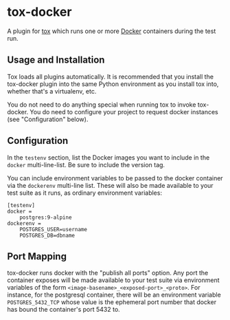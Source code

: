 # tox-docker

A plugin for [tox](https://tox.readthedocs.io/en/latest/) which runs one or
more [Docker](https://www.docker.com/) containers during the test run.

## Usage and Installation

Tox loads all plugins automatically. It is recommended that you install the
tox-docker plugin into the same Python environment as you install tox into,
whether that's a virtualenv, etc.

You do not need to do anything special when running tox to invoke
tox-docker. You do need to configure your project to request docker
instances (see "Configuration" below).

## Configuration

In the `testenv` section, list the Docker images you want to include in
the `docker` multi-line-list. Be sure to include the version tag.

You can include environment variables to be passed to the docker container
via the `dockerenv` multi-line list. These will also be made available to
your test suite as it runs, as ordinary environment variables:

    [testenv]
    docker =
        postgres:9-alpine
    dockerenv =
        POSTGRES_USER=username
        POSTGRES_DB=dbname

## Port Mapping

tox-docker runs docker with the "publish all ports" option. Any port the
container exposes will be made available to your test suite via environment
variables of the form `<image-basename>_<exposed-port>_<proto>`. For
instance, for the postgresql container, there will be an environment
variable `POSTGRES_5432_TCP` whose value is the ephemeral port number that
docker has bound the container's port 5432 to.
